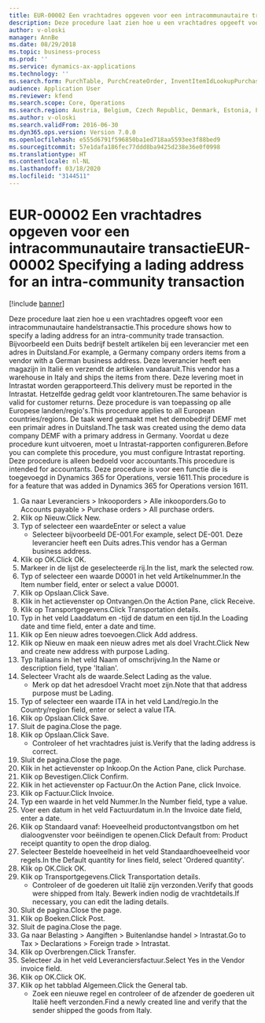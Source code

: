 ```yaml
---
title: EUR-00002 Een vrachtadres opgeven voor een intracommunautaire transactie
description: Deze procedure laat zien hoe u een vrachtadres opgeeft voor een intracommunautaire handelstransactie.
author: v-oloski
manager: AnnBe
ms.date: 08/29/2018
ms.topic: business-process
ms.prod: ''
ms.service: dynamics-ax-applications
ms.technology: ''
ms.search.form: PurchTable, PurchCreateOrder, InventItemIdLookupPurchase, TransportationDocument, LogisticsPostalAddress, SysLookupMultiSelectGrid,  VendEditInvoice, VendEditInvoiceDefaultQuantityForLinesDropDialog, Intrastat, SysQueryForm
audience: Application User
ms.reviewer: kfend
ms.search.scope: Core, Operations
ms.search.region: Austria, Belgium, Czech Republic, Denmark, Estonia, Finland, France, Germany, Hungary, Ireland, Italy, Latvia, Lithuania, Netherlands, Poland, Spain, Sweden, United Kingdom
ms.author: v-oloski
ms.search.validFrom: 2016-06-30
ms.dyn365.ops.version: Version 7.0.0
ms.openlocfilehash: e555d6791f596850ba1ed718aa5593ee3f88bed9
ms.sourcegitcommit: 57e1dafa186fec77ddd8ba9425d238e36e0f0998
ms.translationtype: HT
ms.contentlocale: nl-NL
ms.lasthandoff: 03/18/2020
ms.locfileid: "3144511"
---
```

# <a name="eur-00002-specifying-a-lading-address-for-an-intra-community-transaction"></a><span data-ttu-id="70890-103">EUR-00002 Een vrachtadres opgeven voor een intracommunautaire transactie</span><span class="sxs-lookup"><span data-stu-id="70890-103">EUR-00002 Specifying a lading address for an intra-community transaction</span></span>

[!include [banner](../../includes/banner.md)]

<span data-ttu-id="70890-104">Deze procedure laat zien hoe u een vrachtadres opgeeft voor een intracommunautaire handelstransactie.</span><span class="sxs-lookup"><span data-stu-id="70890-104">This procedure shows how to specify a lading address for an intra-community trade transaction.</span></span> <span data-ttu-id="70890-105">Bijvoorbeeld een Duits bedrijf bestelt artikelen bij een leverancier met een adres in Duitsland.</span><span class="sxs-lookup"><span data-stu-id="70890-105">For example, a Germany company orders items from a vendor with a German business address.</span></span> <span data-ttu-id="70890-106">Deze leverancier heeft een magazijn in Italië en verzendt de artikelen vandaaruit.</span><span class="sxs-lookup"><span data-stu-id="70890-106">This vendor has a warehouse in Italy and ships the items from there.</span></span> <span data-ttu-id="70890-107">Deze levering moet in Intrastat worden gerapporteerd.</span><span class="sxs-lookup"><span data-stu-id="70890-107">This delivery must be reported in the Intrastat.</span></span> <span data-ttu-id="70890-108">Hetzelfde gedrag geldt voor klantretouren.</span><span class="sxs-lookup"><span data-stu-id="70890-108">The same behavior is valid for customer returns.</span></span>
<span data-ttu-id="70890-109">Deze procedure is van toepassing op alle Europese landen/regio's.</span><span class="sxs-lookup"><span data-stu-id="70890-109">This procedure applies to all European countries/regions.</span></span> <span data-ttu-id="70890-110">De taak werd gemaakt met het demobedrijf DEMF met een primair adres in Duitsland.</span><span class="sxs-lookup"><span data-stu-id="70890-110">The task was created using the demo data company DEMF with a primary address in Germany.</span></span> <span data-ttu-id="70890-111">Voordat u deze procedure kunt uitvoeren, moet u Intrastat-rapporten configureren.</span><span class="sxs-lookup"><span data-stu-id="70890-111">Before you can complete this procedure, you must configure Intrastat reporting.</span></span> <span data-ttu-id="70890-112">Deze procedure is alleen bedoeld voor accountants.</span><span class="sxs-lookup"><span data-stu-id="70890-112">This procedure is intended for accountants.</span></span> <span data-ttu-id="70890-113">Deze procedure is voor een functie die is toegevoegd in Dynamics 365 for Operations, versie 1611.</span><span class="sxs-lookup"><span data-stu-id="70890-113">This procedure is for a feature that was added in Dynamics 365 for Operations version 1611.</span></span>

1. <span data-ttu-id="70890-114">Ga naar Leveranciers > Inkooporders > Alle inkooporders.</span><span class="sxs-lookup"><span data-stu-id="70890-114">Go to Accounts payable > Purchase orders > All purchase orders.</span></span>
2. <span data-ttu-id="70890-115">Klik op Nieuw.</span><span class="sxs-lookup"><span data-stu-id="70890-115">Click New.</span></span>
3. <span data-ttu-id="70890-116">Typ of selecteer een waarde</span><span class="sxs-lookup"><span data-stu-id="70890-116">Enter or select a value</span></span>
    * <span data-ttu-id="70890-117">Selecteer bijvoorbeeld DE-001.</span><span class="sxs-lookup"><span data-stu-id="70890-117">For example, select DE-001.</span></span> <span data-ttu-id="70890-118">Deze leverancier heeft een Duits adres.</span><span class="sxs-lookup"><span data-stu-id="70890-118">This vendor has a German business address.</span></span>  
4. <span data-ttu-id="70890-119">Klik op OK.</span><span class="sxs-lookup"><span data-stu-id="70890-119">Click OK.</span></span>
5. <span data-ttu-id="70890-120">Markeer in de lijst de geselecteerde rij.</span><span class="sxs-lookup"><span data-stu-id="70890-120">In the list, mark the selected row.</span></span>
6. <span data-ttu-id="70890-121">Typ of selecteer een waarde D0001 in het veld Artikelnummer.</span><span class="sxs-lookup"><span data-stu-id="70890-121">In the Item number field, enter or select a value D0001.</span></span>
7. <span data-ttu-id="70890-122">Klik op Opslaan.</span><span class="sxs-lookup"><span data-stu-id="70890-122">Click Save.</span></span>
8. <span data-ttu-id="70890-123">Klik in het actievenster op Ontvangen.</span><span class="sxs-lookup"><span data-stu-id="70890-123">On the Action Pane, click Receive.</span></span>
9. <span data-ttu-id="70890-124">Klik op Transportgegevens.</span><span class="sxs-lookup"><span data-stu-id="70890-124">Click Transportation details.</span></span>
10. <span data-ttu-id="70890-125">Typ in het veld Laaddatum en -tijd de datum en een tijd.</span><span class="sxs-lookup"><span data-stu-id="70890-125">In the Loading date and time field, enter a date and time.</span></span>
11. <span data-ttu-id="70890-126">Klik op Een nieuw adres toevoegen.</span><span class="sxs-lookup"><span data-stu-id="70890-126">Click Add address.</span></span>
12. <span data-ttu-id="70890-127">Klik op Nieuw en maak een nieuw adres met als doel Vracht.</span><span class="sxs-lookup"><span data-stu-id="70890-127">Click New and create new address with purpose Lading.</span></span>
13. <span data-ttu-id="70890-128">Typ Italiaans in het veld Naam of omschrijving.</span><span class="sxs-lookup"><span data-stu-id="70890-128">In the Name or description field, type 'Italian'.</span></span>
14. <span data-ttu-id="70890-129">Selecteer Vracht als de waarde.</span><span class="sxs-lookup"><span data-stu-id="70890-129">Select Lading as the value.</span></span>
    * <span data-ttu-id="70890-130">Merk op dat het adresdoel Vracht moet zijn.</span><span class="sxs-lookup"><span data-stu-id="70890-130">Note that that address purpose must be Lading.</span></span>  
15. <span data-ttu-id="70890-131">Typ of selecteer een waarde ITA in het veld Land/regio.</span><span class="sxs-lookup"><span data-stu-id="70890-131">In the Country/region field, enter or select a value ITA.</span></span>
16. <span data-ttu-id="70890-132">Klik op Opslaan.</span><span class="sxs-lookup"><span data-stu-id="70890-132">Click Save.</span></span>
17. <span data-ttu-id="70890-133">Sluit de pagina.</span><span class="sxs-lookup"><span data-stu-id="70890-133">Close the page.</span></span>
18. <span data-ttu-id="70890-134">Klik op Opslaan.</span><span class="sxs-lookup"><span data-stu-id="70890-134">Click Save.</span></span>
    * <span data-ttu-id="70890-135">Controleer of het vrachtadres juist is.</span><span class="sxs-lookup"><span data-stu-id="70890-135">Verify that the lading address is correct.</span></span>  
19. <span data-ttu-id="70890-136">Sluit de pagina.</span><span class="sxs-lookup"><span data-stu-id="70890-136">Close the page.</span></span>
20. <span data-ttu-id="70890-137">Klik in het actievenster op Inkoop.</span><span class="sxs-lookup"><span data-stu-id="70890-137">On the Action Pane, click Purchase.</span></span>
21. <span data-ttu-id="70890-138">Klik op Bevestigen.</span><span class="sxs-lookup"><span data-stu-id="70890-138">Click Confirm.</span></span>
22. <span data-ttu-id="70890-139">Klik in het actievenster op Factuur.</span><span class="sxs-lookup"><span data-stu-id="70890-139">On the Action Pane, click Invoice.</span></span>
23. <span data-ttu-id="70890-140">Klik op Factuur.</span><span class="sxs-lookup"><span data-stu-id="70890-140">Click Invoice.</span></span>
24. <span data-ttu-id="70890-141">Typ een waarde in het veld Nummer.</span><span class="sxs-lookup"><span data-stu-id="70890-141">In the Number field, type a value.</span></span>
25. <span data-ttu-id="70890-142">Voer een datum in het veld Factuurdatum in.</span><span class="sxs-lookup"><span data-stu-id="70890-142">In the Invoice date field, enter a date.</span></span>
26. <span data-ttu-id="70890-143">Klik op Standaard vanaf: Hoeveelheid productontvangstbon om het dialoogvenster voor beëindigen te openen.</span><span class="sxs-lookup"><span data-stu-id="70890-143">Click Default from: Product receipt quantity to open the drop dialog.</span></span>
27. <span data-ttu-id="70890-144">Selecteer Bestelde hoeveelheid in het veld Standaardhoeveelheid voor regels.</span><span class="sxs-lookup"><span data-stu-id="70890-144">In the Default quantity for lines field, select 'Ordered quantity'.</span></span>
28. <span data-ttu-id="70890-145">Klik op OK.</span><span class="sxs-lookup"><span data-stu-id="70890-145">Click OK.</span></span>
29. <span data-ttu-id="70890-146">Klik op Transportgegevens.</span><span class="sxs-lookup"><span data-stu-id="70890-146">Click Transportation details.</span></span>
    * <span data-ttu-id="70890-147">Controleer of de goederen uit Italië zijn verzonden.</span><span class="sxs-lookup"><span data-stu-id="70890-147">Verify that goods were shipped from Italy.</span></span> <span data-ttu-id="70890-148">Bewerk indien nodig de vrachtdetails.</span><span class="sxs-lookup"><span data-stu-id="70890-148">If necessary, you can edit the lading details.</span></span>  
30. <span data-ttu-id="70890-149">Sluit de pagina.</span><span class="sxs-lookup"><span data-stu-id="70890-149">Close the page.</span></span>
31. <span data-ttu-id="70890-150">Klik op Boeken.</span><span class="sxs-lookup"><span data-stu-id="70890-150">Click Post.</span></span>
32. <span data-ttu-id="70890-151">Sluit de pagina.</span><span class="sxs-lookup"><span data-stu-id="70890-151">Close the page.</span></span>
33. <span data-ttu-id="70890-152">Ga naar Belasting > Aangiften > Buitenlandse handel > Intrastat.</span><span class="sxs-lookup"><span data-stu-id="70890-152">Go to Tax > Declarations > Foreign trade > Intrastat.</span></span>
34. <span data-ttu-id="70890-153">Klik op Overbrengen.</span><span class="sxs-lookup"><span data-stu-id="70890-153">Click Transfer.</span></span>
35. <span data-ttu-id="70890-154">Selecteer Ja in het veld Leveranciersfactuur.</span><span class="sxs-lookup"><span data-stu-id="70890-154">Select Yes in the Vendor invoice field.</span></span>
36. <span data-ttu-id="70890-155">Klik op OK.</span><span class="sxs-lookup"><span data-stu-id="70890-155">Click OK.</span></span>
37. <span data-ttu-id="70890-156">Klik op het tabblad Algemeen.</span><span class="sxs-lookup"><span data-stu-id="70890-156">Click the General tab.</span></span>
    * <span data-ttu-id="70890-157">Zoek een nieuwe regel en controleer of de afzender de goederen uit Italië heeft verzonden.</span><span class="sxs-lookup"><span data-stu-id="70890-157">Find a newly created line and verify that the sender shipped the goods from Italy.</span></span>  

